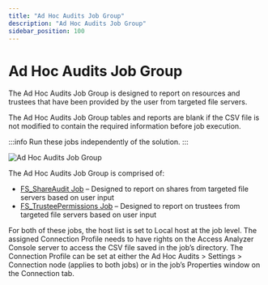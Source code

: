 ```yaml
---
title: "Ad Hoc Audits Job Group"
description: "Ad Hoc Audits Job Group"
sidebar_position: 100
---
```


# Ad Hoc Audits Job Group

The Ad Hoc Audits Job Group is designed to report on resources and trustees that have been provided
by the user from targeted file servers.

The Ad Hoc Audits Job Group tables and reports are blank if the CSV file is not modified to contain
the required information before job execution.

:::info
Run these jobs independently of the solution.
:::


![Ad Hoc Audits Job Group](/images/accessanalyzer/12.0/solutions/filesystem/adhocaudits/jobstree.webp)

The Ad Hoc Audits Job Group is comprised of:

- [FS_ShareAudit Job](/docs/accessanalyzer/12.0/solutions/filesystem/adhocaudits/fs_shareaudit.md) – Designed to report on shares from targeted file servers
  based on user input
- [FS_TrusteePermissions Job](/docs/accessanalyzer/12.0/solutions/filesystem/adhocaudits/fs_trusteepermissions.md) – Designed to report on trustees from
  targeted file servers based on user input

For both of these jobs, the host list is set to Local host at the job level. The assigned Connection
Profile needs to have rights on the Access Analyzer Console server to access the CSV file saved in
the job’s directory. The Connection Profile can be set at either the Ad Hoc Audits > Settings >
Connection node (applies to both jobs) or in the job’s Properties window on the Connection tab.
